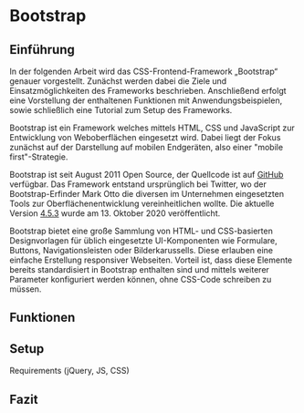 # Bootstrap

## Einführung

In der folgenden Arbeit wird das CSS-Frontend-Framework „Bootstrap“ genauer vorgestellt. Zunächst werden dabei die Ziele und Einsatzmöglichkeiten des Frameworks beschrieben. Anschließend erfolgt eine Vorstellung der enthaltenen Funktionen mit Anwendungsbeispielen, sowie schließlich eine Tutorial zum Setup des Frameworks.

Bootstrap ist ein Framework welches mittels HTML, CSS und JavaScript zur Entwicklung von Weboberflächen eingesetzt wird. Dabei liegt der Fokus zunächst auf der Darstellung auf mobilen Endgeräten, also einer "mobile first"-Strategie.

Bootstrap ist seit August 2011 Open Source, der Quellcode ist auf [GitHub](https://github.com/twbs/bootstrap) verfügbar.
Das Framework entstand ursprünglich bei Twitter, wo der Bootstrap-Erfinder Mark Otto die diversen im Unternehmen eingesetzten Tools zur Oberflächenentwicklung vereinheitlichen wollte.
Die aktuelle Version [4.5.3](https://github.com/twbs/bootstrap/releases/tag/v4.5.3) wurde am 13. Oktober 2020 veröffentlicht.

Bootstrap bietet eine große Sammlung von HTML- und CSS-basierten Designvorlagen für üblich eingesetzte UI-Komponenten wie Formulare, Buttons, Navigationsleisten oder Bilderkarussells. Diese erlauben eine einfache Erstellung responsiver Webseiten. Vorteil ist, dass diese Elemente bereits standardisiert in Bootstrap enthalten sind und mittels weiterer Parameter konfiguriert werden können, ohne CSS-Code schreiben zu müssen.
<!-- 6-8 Seiten -->

## Funktionen

## Setup

Requirements (jQuery, JS, CSS)

## Fazit
